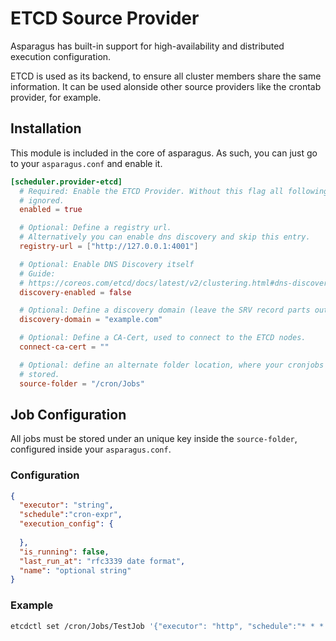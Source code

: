 # ETCD Source Provider

Asparagus has built-in support for high-availability and distributed execution
configuration.

ETCD is used as its backend, to ensure all cluster members share the same information.
It can be used alonside other source providers like the crontab provider, for example.


## Installation

This module is included in the core of asparagus. As such, you can just go to your
`asparagus.conf` and enable it.

```toml
[scheduler.provider-etcd]
  # Required: Enable the ETCD Provider. Without this flag all following settings would be
  # ignored.
  enabled = true

  # Optional: Define a registry url.
  # Alternatively you can enable dns discovery and skip this entry.
  registry-url = ["http://127.0.0.1:4001"]

  # Optional: Enable DNS Discovery itself
  # Guide:
  # https://coreos.com/etcd/docs/latest/v2/clustering.html#dns-discovery
  discovery-enabled = false

  # Optional: Define a discovery domain (leave the SRV record parts out)
  discovery-domain = "example.com"

  # Optional: Define a CA-Cert, used to connect to the ETCD nodes.
  connect-ca-cert = ""

  # Optional: define an alternate folder location, where your cronjobs will be
  # stored.
  source-folder = "/cron/Jobs"
```

## Job Configuration

All jobs must be stored under an unique key inside the `source-folder`, configured
inside your `asparagus.conf`.


### Configuration

```json
{
  "executor": "string",
  "schedule":"cron-expr",
  "execution_config": {
  
  },
  "is_running": false,
  "last_run_at": "rfc3339 date format",
  "name": "optional string"
}
```

### Example

```bash
etcdctl set /cron/Jobs/TestJob '{"executor": "http", "schedule":"* * * * *", "execution_config":{"URL": "https://httpbin.org/get", "Method": "GET"}}'
```
